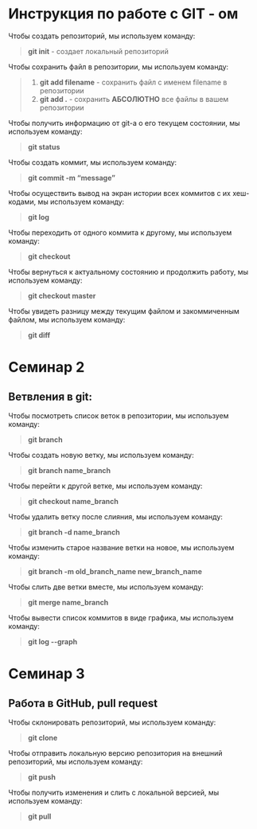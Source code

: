 # Инструкция по работе с GIT - ом

Чтобы создать репозиторий, мы используем команду:  
> **git init** - создает локальный репозиторий

Чтобы сохранить файл в репозитории, мы используем команду: 
>1. **git add filename** - сохранить файл с именем filename в репозитории
>2. **git add .** - сохранить **АБСОЛЮТНО** все файлы в вашем репозитории

Чтобы получить информацию от git-а о его текущем состоянии, мы используем команду:  
> **git status**  

Чтобы создать коммит, мы используем команду:  
> **git commit -m “message”**

Чтобы осуществить вывод на экран истории всех коммитов с их хеш-кодами, мы используем команду:  
> **git log**

Чтобы переходить от одного коммита к другому, мы используем команду:  
> **git checkout**

Чтобы вернуться к актуальному состоянию и продолжить работу, мы используем команду:  
> **git checkout master**

Чтобы увидеть разницу между текущим файлом и закоммиченным файлом, мы используем команду:
> **git diff**

# Семинар 2
## Ветвления в git:  

Чтобы посмотреть список веток в репозитории, мы используем команду:
> **git branch**   

Чтобы создать новую ветку, мы используем команду:
> **git branch name_branch**

Чтобы перейти к другой ветке, мы используем команду:
> **git checkout name_branch**  

Чтобы удалить ветку после слияния, мы используем команду:
> **git branch -d name_branch**

Чтобы изменить старое название ветки на новое, мы используем команду:
> **git branch -m old_branch_name new_branch_name**  

Чтобы слить две ветки вместе, мы используем команду:
> **git merge name_branch**

Чтобы вывести список коммитов в виде графика, мы используем команду:
> **git log --graph**

# Семинар 3
## Работа в GitHub, pull request
Чтобы склонировать репозиторий, мы используем команду:  
> **git clone**  

Чтобы отправить локальную версию репозитория на внешний репозиторий, мы используем команду:
> **git push**

Чтобы получить изменения и слить с локальной версией, мы используем команду:
> **git pull**